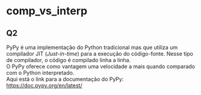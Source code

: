 # comp_vs_interp
## Q2
PyPy é uma implementação do Python tradicional mas que utiliza um compilador JIT (_Just-in-time_) para a execução do código-fonte. Nesse tipo de compilador, o código é compilado linha a linha.  
O PyPy oferece como vantagem uma velocidade a mais quando comparado com o Python interpretado.  
Aqui está o link para a documentação do PyPy: https://doc.pypy.org/en/latest/